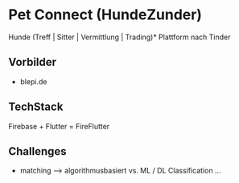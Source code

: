 # Pet Connect (HundeZunder)
Hunde (Treff | Sitter | Vermittlung | Trading)* Plattform nach Tinder

## Vorbilder
* blepi.de

## TechStack
Firebase + Flutter = FireFlutter

## Challenges
* matching --> algorithmusbasiert vs. ML / DL Classification ... 
